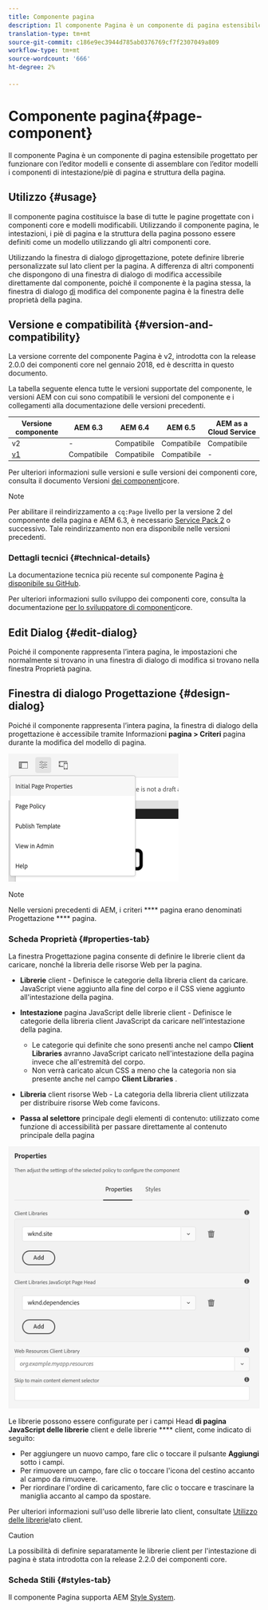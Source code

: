 ```yaml
---
title: Componente pagina
description: Il componente Pagina è un componente di pagina estensibile progettato per funzionare con l’editor modelli e consente di assemblare con l’editor modelli i componenti di intestazione/piè di pagina e struttura della pagina.
translation-type: tm+mt
source-git-commit: c186e9ec3944d785ab0376769cf7f2307049a809
workflow-type: tm+mt
source-wordcount: '666'
ht-degree: 2%

---
```



# Componente pagina{#page-component}

Il componente Pagina è un componente di pagina estensibile progettato per funzionare con l’editor [](https://docs.adobe.com/content/help/en/experience-manager-cloud-service/sites/authoring/features/templates.html) modelli e consente di assemblare con l’editor modelli i componenti di intestazione/piè di pagina e struttura della pagina.

## Utilizzo {#usage}

Il componente pagina costituisce la base di tutte le pagine progettate con i componenti core e modelli modificabili. Utilizzando il componente pagina, le intestazioni, i piè di pagina e la struttura della pagina possono essere definiti come un modello utilizzando gli altri componenti core.

Utilizzando la finestra di dialogo [di](#design-dialog)progettazione, potete definire librerie personalizzate sul lato client per la pagina. A differenza di altri componenti che dispongono di una finestra di dialogo di modifica accessibile direttamente dal componente, poiché il componente è la pagina stessa, la finestra di dialogo [di](#edit-dialog) modifica del componente pagina è la finestra delle proprietà della pagina.

## Versione e compatibilità {#version-and-compatibility}

La versione corrente del componente Pagina è v2, introdotta con la release 2.0.0 dei componenti core nel gennaio 2018, ed è descritta in questo documento.

La tabella seguente elenca tutte le versioni supportate del componente, le versioni AEM con cui sono compatibili le versioni del componente e i collegamenti alla documentazione delle versioni precedenti.

| Versione componente | AEM 6.3 | AEM 6.4   | AEM 6.5 | AEM as a Cloud Service |
|---|---|---|---|---|
| v2 | - | Compatibile | Compatibile | Compatibile |
| [v1](v1/page-v1.md) | Compatibile | Compatibile | Compatibile | - |

Per ulteriori informazioni sulle versioni e sulle versioni dei componenti core, consulta il documento Versioni [dei componenti](/help/versions.md)core.

>[!NOTE]
>
>Per abilitare il reindirizzamento a `cq:Page` livello per la versione 2 del componente della pagina e AEM 6.3, è necessario [Service Pack 2](https://helpx.adobe.com/experience-manager/6-3/release-notes/sp2-release-notes.html) o successivo. Tale reindirizzamento non era disponibile nelle versioni precedenti.

### Dettagli tecnici {#technical-details}

La documentazione tecnica più recente sul componente Pagina [è disponibile su GitHub](https://adobe.com/go/aem_cmp_tech_page_v2).

Per ulteriori informazioni sullo sviluppo dei componenti core, consulta la documentazione [per lo sviluppatore di componenti](/help/developing/overview.md)core.

## Edit Dialog {#edit-dialog}

Poiché il componente rappresenta l’intera pagina, le impostazioni che normalmente si trovano in una finestra di dialogo di modifica si trovano nella finestra Proprietà [](https://docs.adobe.com/content/help/en/experience-manager-cloud-service/sites/authoring/fundamentals/page-properties.html) pagina.

## Finestra di dialogo Progettazione {#design-dialog}

Poiché il componente rappresenta l’intera pagina, la finestra di dialogo della progettazione è accessibile tramite Informazioni **pagina > Criteri** pagina durante la modifica del modello di pagina.

![Criterio pagina](/help/assets/page-policy.png)

>[!NOTE]
>
>Nelle versioni precedenti di AEM, i criteri **** pagina erano denominati Progettazione **** pagina.

### Scheda Proprietà {#properties-tab}

La finestra Progettazione pagina consente di definire le librerie client da caricare, nonché la libreria delle risorse Web per la pagina.

* **Librerie** client - Definisce le categorie della libreria client da caricare. JavaScript viene aggiunto alla fine del corpo e il CSS viene aggiunto all&#39;intestazione della pagina.
* **Intestazione** pagina JavaScript delle librerie client - Definisce le categorie della libreria client JavaScript da caricare nell&#39;intestazione della pagina.
   * Le categorie qui definite che sono presenti anche nel campo **Client Libraries** avranno JavaScript caricato nell&#39;intestazione della pagina invece che all&#39;estremità del corpo.
   * Non verrà caricato alcun CSS a meno che la categoria non sia presente anche nel campo **Client Libraries** .

* **Libreria** client risorse Web - La categoria della libreria client utilizzata per distribuire risorse Web come favicons.

* **Passa al selettore** principale degli elementi di contenuto: utilizzato come funzione di accessibilità per passare direttamente al contenuto principale della pagina

![Finestra di dialogo Progettazione componenti pagina](/help/assets/page-design.png)

Le librerie possono essere configurate per i campi Head **di pagina JavaScript delle librerie** client e delle librerie **** client, come indicato di seguito:

* Per aggiungere un nuovo campo, fare clic o toccare il pulsante **Aggiungi** sotto i campi.
* Per rimuovere un campo, fare clic o toccare l&#39;icona del cestino accanto al campo da rimuovere.
* Per riordinare l&#39;ordine di caricamento, fare clic o toccare e trascinare la maniglia accanto al campo da spostare.

Per ulteriori informazioni sull&#39;uso delle librerie lato client, consultate [Utilizzo delle librerie](https://helpx.adobe.com/experience-manager/6-5/sites/developing/using/clientlibs.html)lato client.

>[!CAUTION]
>
>La possibilità di definire separatamente le librerie client per l&#39;intestazione di pagina è stata introdotta con la release 2.2.0 dei componenti core.

### Scheda Stili {#styles-tab}

Il componente Pagina supporta AEM [Style System](/help/get-started/authoring.md#component-styling).
